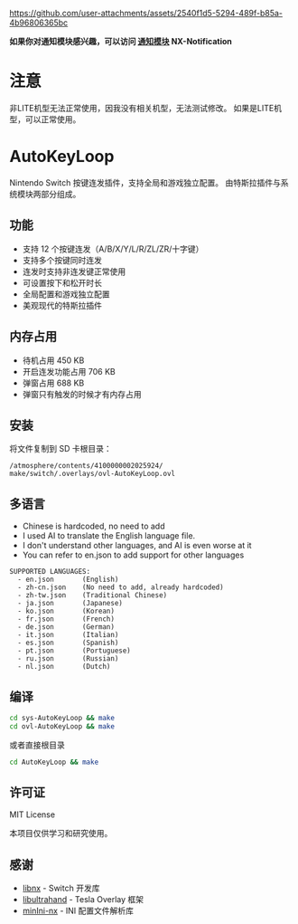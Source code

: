 
https://github.com/user-attachments/assets/2540f1d5-5294-489f-b85a-4b96806365bc

**如果你对通知模块感兴趣，可以访问 [通知模块](https://github.com/TOM-BadEN/NX-Notification) NX-Notification**

# 注意

非LITE机型无法正常使用，因我没有相关机型，无法测试修改。
如果是LITE机型，可以正常使用。

# AutoKeyLoop

Nintendo Switch 按键连发插件，支持全局和游戏独立配置。
由特斯拉插件与系统模块两部分组成。

## 功能

- 支持 12 个按键连发（A/B/X/Y/L/R/ZL/ZR/十字键）
- 支持多个按键同时连发
- 连发时支持非连发键正常使用
- 可设置按下和松开时长
- 全局配置和游戏独立配置
- 美观现代的特斯拉插件

## 内存占用

- 待机占用 450 KB
- 开启连发功能占用 706 KB
- 弹窗占用 688 KB
- 弹窗只有触发的时候才有内存占用

## 安装

将文件复制到 SD 卡根目录：
```
/atmosphere/contents/4100000002025924/
make/switch/.overlays/ovl-AutoKeyLoop.ovl
```

## 多语言

- Chinese is hardcoded, no need to add
- I used AI to translate the English language file. 
- I don't understand other languages, and AI is even worse at it
- You can refer to en.json to add support for other languages

```
SUPPORTED LANGUAGES:
  - en.json       (English)
  - zh-cn.json    (No need to add, already hardcoded)
  - zh-tw.json    (Traditional Chinese)
  - ja.json       (Japanese)
  - ko.json       (Korean)
  - fr.json       (French)
  - de.json       (German)
  - it.json       (Italian)
  - es.json       (Spanish)
  - pt.json       (Portuguese)
  - ru.json       (Russian)
  - nl.json       (Dutch)
```

## 编译

```bash
cd sys-AutoKeyLoop && make
cd ovl-AutoKeyLoop && make
```
或者直接根目录

```bash
cd AutoKeyLoop && make
```

## 许可证

MIT License

本项目仅供学习和研究使用。

## 感谢

- [libnx](https://github.com/switchbrew/libnx) - Switch 开发库
- [libultrahand](https://github.com/ppkantorski/libultrahand) - Tesla Overlay 框架
- [minIni-nx](https://github.com/ITotalJustice/minIni-nx) - INI 配置文件解析库
